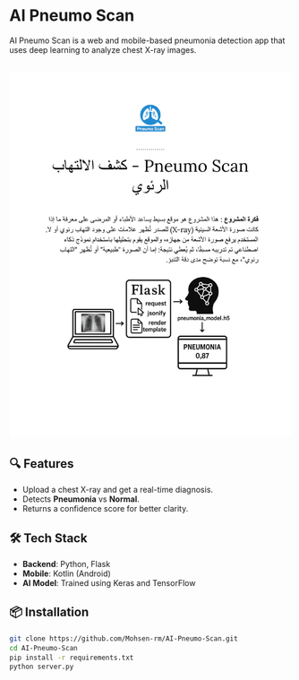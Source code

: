 # AI Pneumo Scan

AI Pneumo Scan is a web and mobile-based pneumonia detection app that uses deep learning to analyze chest X-ray images.

<br/>

<img src="project_page_1_highres.png" alt="Project Overview" width="600"/>

<br/>

## 🔍 Features
- Upload a chest X-ray and get a real-time diagnosis.
- Detects **Pneumonia** vs **Normal**.
- Returns a confidence score for better clarity.

## 🛠️ Tech Stack
- **Backend**: Python, Flask
- **Mobile**: Kotlin (Android)
- **AI Model**: Trained using Keras and TensorFlow

## 📦 Installation

```bash
git clone https://github.com/Mohsen-rm/AI-Pneumo-Scan.git
cd AI-Pneumo-Scan
pip install -r requirements.txt
python server.py

